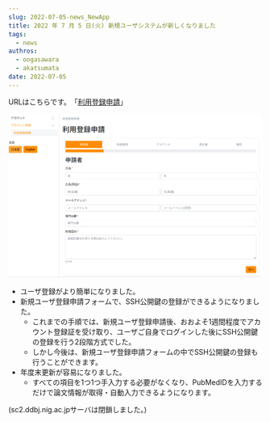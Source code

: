 ```yaml
---
slug: 2022-07-05-news_NewApp
title: 2022 年 7 月 5 日(火) 新規ユーザシステムが新しくなりました
tags:
  - news
authros:
  - oogasawara
  - akatsumata
date: 2022-07-05
---
```



URLはこちらです。　「<a href="https://sc-account.ddbj.nig.ac.jp/application/registration">利用登録申請</a>」

![](new_registration_JP.png)

- ユーザ登録がより簡単になりました。
- 新規ユーザ登録申請フォームで、SSH公開鍵の登録ができるようになりました。
  - これまでの手順では、新規ユーザ登録申請後、おおよそ1週間程度でアカウント登録証を受け取り、ユーザご自身でログインした後にSSH公開鍵の登録を行う2段階方式でした。
  - しかし今後は、新規ユーザ登録申請フォームの中でSSH公開鍵の登録も行うことができます。
- 年度末更新が容易になりました。
  - すべての項目を1つ1つ手入力する必要がなくなり、PubMedIDを入力するだけで論文情報が取得・自動入力できるようになります。


(sc2.ddbj.nig.ac.jpサーバは閉鎖しました。)

